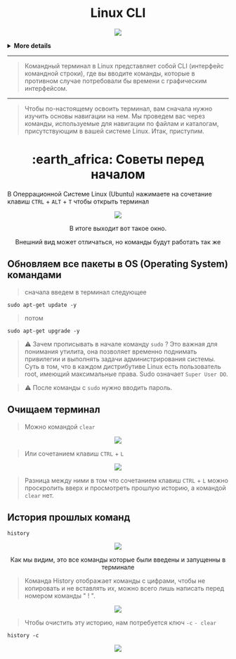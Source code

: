 <h1 align="center">
Linux CLI
</h1>

<p align="center">
<img src="https://readme-typing-svg.herokuapp.com?color=3CBD3A&width=380&height=45&lines=Linux+Command+Line+Interface&center=true"></a>
</p>
<details>
<summary><b>More details</b></summary>
 
- Перемещение в терминале: cd, ls, pwd...
- Работа с файлами: touch, cp, mv, rm, mkdir...
- Работа с текстом: vi, nano... awk, grep, cat, wc...
- Пользователи, права доступа: adduser, usermod, chown, chmod, passwd...
- Мониторинг процессов: ps, top, htop, lsof...
- Работа с сетью:  nmap, netstat, ping, dig, nslookup...
- Производительность системы: nmon, vmstat...
 
 </details>
 
---
> Командный терминал в Linux представляет собой CLI (интерфейс командной строки), где вы вводите команды, которые в противном случае потребовали бы времени с графическим интерфейсом.
---
> Чтобы по-настоящему освоить терминал, вам сначала нужно изучить основы навигации на нем. Мы проведем вас через команды, используемые для навигации по файлам и каталогам, присутствующим в вашей системе Linux. Итак, приступим.
 
<h1 align="center">
:earth_africa:  Советы перед началом
</h1>


В Оперрационной Системе Linux (Ubuntu) нажимаете на сочетание клавиш `CTRL` + `ALT` + `T` чтобы открыть терминал

<p align="center">
<img src="https://media.giphy.com/media/taVaCpEtQ4B4EPAv66/giphy.gif">
</p>


<p align="center">
В итоге выходит вот такое окно.
</p>

<p align="center">
Внешний вид может отличаться, но команды будут работать так же
</p>

## Обновляем все пакеты в OS (Operating System) командами

> сначала введем в терминал следующее
```
sudo apt-get update -y
```
> потом
```
sudo apt-get upgrade -y
```
> :warning: Зачем прописывать в начале команду `sudo` ? Это важная для понимания утилита, она позволяет временно поднимать привилегии и выполнять задачи администрирования системы. Суть в том, что в каждом дистрибутиве Linux есть пользователь root, имеющий максимальные права. Sudo означает `Super User DO`. 

> :warning: После команды с `sudo` нужно вводить пароль.

## Очищаем терминал

> Можно командой `clear`

<p align="center">
<img src="https://media.giphy.com/media/iOd6MRE0Ae89El7Olh/giphy.gif">
</p>

> Или сочетанием клавиш `CTRL` + `L`



<p align="center">
<img src="https://media.giphy.com/media/hmllvxajI4DdJK47Jv/giphy.gif">
</p>

> Разница между ними в том что сочетанием клавиш `CTRL` + `L` можно проскролить вверх и просмотреть прошлую историю, а командой `clear` нет.

## История прошлых команд

```
history
```
<p align="center">
<img src="https://media.giphy.com/media/5ReUuY9pXGWJPm0i1P/giphy.gif">
</p>

<p align="center">
Как мы видим, это все команды которые были введены и запущенны в терминале
</p>

> Команда History  отображает команды с цифрами, чтобы не копировать и не вставлять их,  можно всего лишь написать перед номером команды " ! ". 

<p align="center">
<img src="https://media.giphy.com/media/L9gRhnrrCZQyBgpylp/giphy.gif">
</p>

> Чтобы очистить эту историю, нам потребуется ключ `-c` `- clear`

```
history -c
```

<p align="center">
<img src="https://media.giphy.com/media/TFNDWnGZ7Pl9zwVTjz/giphy.gif">
</p>
